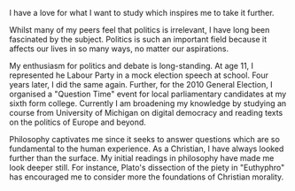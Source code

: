 I have a love for what I want to study which inspires me to take it further. 

Whilst many of my peers feel that politics is irrelevant, I have long been fascinated by the subject. Politics is such an important field because it affects our lives in so many ways, no matter our aspirations. 

My enthusiasm for politics and debate is long-standing. At age 11, I represented he Labour Party in a mock election speech at school. Four years later, I did the same again. Further, for the 2010 General Election, I organised a "Question Time" event for local parliamentary candidates at my sixth form college. Currently I am broadening my knowledge by studying an course from University of Michigan on digital democracy and reading texts on the politics of Europe and beyond. 

Philosophy captivates me since it seeks to answer questions which are so fundamental to the human experience. As a Christian, I have always looked further than the surface. My initial readings in philosophy have made me look deeper still. For instance, Plato's dissection of the piety in "Euthyphro" has encouraged me to consider more the foundations of Christian morality.